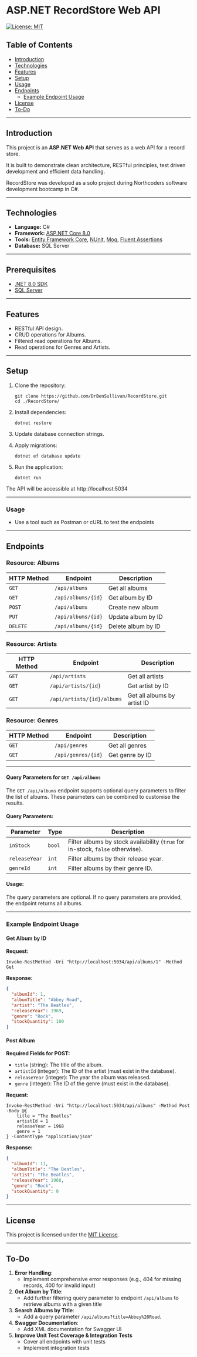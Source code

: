 # ASP.NET RecordStore Web API

[![License: MIT](https://img.shields.io/badge/License-MIT-yellow.svg)](https://opensource.org/licenses/MIT)

## Table of Contents
- [Introduction](#introduction)
- [Technologies](#technologies)
- [Features](#features)
- [Setup](#setup)
- [Usage](#usage)
- [Endpoints](#endpoints)
  - [Example Endpoint Usage](#example-endpoint-usage)
- [License](#license)
- [To-Do](#to-do)

---

## Introduction
This project is an **ASP.NET Web API** that serves as a web API for a record store. 

It is built to demonstrate clean architecture, RESTful principles, test driven development and efficient data handling.

RecordStore was developed as a solo project during Northcoders software development bootcamp in C#.

---

## Technologies
- **Language:** C#
- **Framework:** [ASP.NET Core 8.0](https://learn.microsoft.com/en-us/aspnet/core)
- **Tools:** [Entity Framework Core](https://learn.microsoft.com/en-us/ef/), [NUnit](https://nunit.org/), [Moq](https://github.com/moq/moq4), [Fluent Assertions](https://fluentassertions.com/)
- **Database:** SQL Server

---

## Prerequisites
- [.NET 8.0 SDK](https://dotnet.microsoft.com/download/dotnet/8.0)
- [SQL Server](https://www.microsoft.com/en-us/sql-server/sql-server-downloads)

---

## Features
- RESTful API design.
- CRUD operations for Albums.
- Filtered read operations for Albums.
- Read operations for Genres and Artists.

---

## Setup
1. Clone the repository:
   ```pwsh
   git clone https://github.com/DrBenSullivan/RecordStore.git
   cd ./RecordStore/
   ```

2. Install dependencies:
   ```pwsh
   dotnet restore
   ```

3. Update database connection strings.

4. Apply migrations:
   ```pwsh
   dotnet ef database update
   ```

5. Run the application:
   ```pwsh
   dotnet run
   ```

The API will be accessible at http://localhost:5034

---

### Usage
- Use a tool such as Postman or cURL to test the endpoints

---

## Endpoints

### Resource: Albums

| HTTP Method | Endpoint           | Description        |
|-------------|--------------------|--------------------|
| `GET`       | `/api/albums`      | Get all albums     |
| `GET`       | `/api/albums/{id}` | Get album by ID    |
| `POST`      | `/api/albums`      | Create new album   |
| `PUT`       | `/api/albums/{id}` | Update album by ID |
| `DELETE`    | `/api/albums/{id}` | Delete album by ID |

### Resource: Artists

| HTTP Method | Endpoint                   | Description                 |
|-------------|----------------------------|-----------------------------|
| `GET`       | `/api/artists`             | Get all artists             |
| `GET`       | `/api/artists/{id}`        | Get artist by ID            |
| `GET`       | `/api/artists/{id}/albums` | Get all albums by artist ID |

### Resource: Genres

| HTTP Method | Endpoint           | Description     |
|-------------|--------------------|-----------------|
| `GET`       | `/api/genres`      | Get all genres  |
| `GET`       | `/api/genres/{id}` | Get genre by ID |

---

#### Query Parameters for `GET /api/albums`

The `GET /api/albums` endpoint supports optional query parameters to filter the list of albums. These parameters can be combined to customise the results.

#### Query Parameters:

| Parameter    | Type    | Description                                                                   |
|--------------|---------|-------------------------------------------------------------------------------|
| `inStock`    | `bool`  | Filter albums by stock availability (`true` for in-stock, `false` otherwise). |
| `releaseYear`| `int`   | Filter albums by their release year.                                          |
| `genreId`    | `int`   | Filter albums by their genre ID.                                              |

#### Usage:

The query parameters are optional. If no query parameters are provided, the endpoint returns all albums.

---

### Example Endpoint Usage

#### Get Album by ID
**Request:**
```pwsh
Invoke-RestMethod -Uri "http://localhost:5034/api/albums/1" -Method Get
```

**Response:**
```json
{
  "albumId": 1,
  "albumTitle": "Abbey Road",
  "artist": "The Beatles",
  "releaseYear": 1969,
  "genre": "Rock",
  "stockQuantity": 100
}
```

#### Post Album
**Required Fields for POST:**
- `title` (string): The title of the album.
- `artistId` (integer): The ID of the artist (must exist in the database).
- `releaseYear` (integer): The year the album was released.
- `genre` (integer): The ID of the genre (must exist in the database).

**Request:**
```pwsh
Invoke-RestMethod -Uri "http://localhost:5034/api/albums" -Method Post -Body @{
    title = "The Beatles"
    artistId = 1
    releaseYear = 1968
    genre = 1
} -ContentType "application/json"
```

**Response:**
```json
{
  "albumId": 11,
  "albumTitle": "The Beatles",
  "artist": "The Beatles",
  "releaseYear": 1968,
  "genre": "Rock",
  "stockQuantity": 0
}
```

---

## License
This project is licensed under the [MIT License](./LICENSE.txt).

---

## To-Do

1. **Error Handling**:
   - Implement comprehensive error responses (e.g., 404 for missing records, 400 for invalid input)
2. **Get Album by Title**:
   - Add further filtering query parameter to endpoint `/api/albums` to retrieve albums with a given title
3. **Search Albums by Title**:
   - Add a query parameter `/api/albums?title=Abbey%20Road`.
4. **Swagger Documentation**:
   - Add XML documentation for Swagger UI
5. **Improve Unit Test Coverage & Integration Tests**
   - Cover all endpoints with unit tests
   - Implement integration tests
